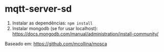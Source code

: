 # mqtt-server-sd

1. Instalar as dependências: `npm install`
2. Instalar mongodb (se for usar localhost): https://docs.mongodb.com/manual/administration/install-community/

Baseado em:
https://github.com/mcollina/mosca
